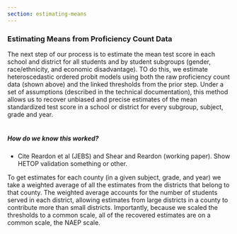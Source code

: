 ```yaml
---
section: estimating-means
---
```

<h3>Estimating Means from Proficiency Count Data</h3>

The next step of our process is to estimate the mean test score in each school and district for all students and by student subgroups (gender, race/ethnicity, and economic disadvantage). TO do this, we estimate heteroscedastic ordered probit models using both the raw proficiency count data (shown above) and the linked thresholds from the prior step. Under a set of assumptions (described in the technical documentation), this method allows us to recover unbiased and precise estimates of the mean standardized test score in a school or district for every subgroup, subject, grade and year. 
<br><br>
<h5>How do we know this worked?</h5>

- Cite Reardon et al (JEBS) and Shear and Reardon (working paper). Show HETOP validation something or other.

To get estimates for each county (in a given subject, grade, and year) we take a weighted average of all the estimates from the districts that belong to that county. The weighted average accounts for the number of students served in each district, allowing estimates from large districts in a county to contribute more than small districts.
Importantly, because we scaled the thresholds to a common scale, all of the recovered estimates are on a common scale, the NAEP scale.
